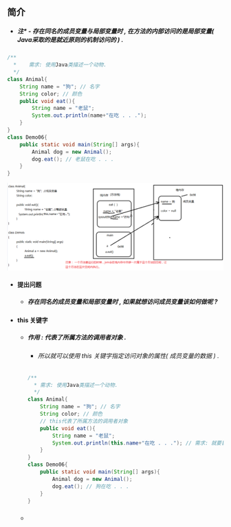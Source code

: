 ## 简介

* ##### 注\* - 存在同名的成员变量与局部变量时 , 在方法的内部访问的是局部变量\( Java采取的是就近原则的机制访问的 \) .

```java
/**
  *    需求: 使用Java类描述一个动物.
  */
class Animal{
    String name = "狗"; // 名字
    String color; // 颜色
    public void eat(){
        String name = "老鼠";
        System.out.println(name+"在吃 . . .");
    }
}
class Demo06{
    public static void main(String[] args){
        Animal dog = new Animal();
        dog.eat(); // 老鼠在吃 . . .
    }
}
```

![](/assets/存在同名的成员变量与局部变量的内存图.png)

* #### 提出问题

  * ##### 存在同名的成员变量和局部变量时 , 如果就想访问成员变量该如何做呢 ?
* #### this 关键字

  * ##### 作用 : 代表了所属方法的调用者对象 .

    * ###### 所以就可以使用 this 关键字指定访问对象的属性\( 成员变量的数据 \) .

    ```java
    /**
      *	需求: 使用Java类描述一个动物.
      */
    class Animal{
    	String name = "狗"; // 名字
    	String color; // 颜色
    	// this代表了所属方法的调用者对象
    	public void eat(){
    		String name = "老鼠";
    		System.out.println(this.name+"在吃 . . ."); // 需求: 就要目前的name是成员变量的name
    	}
    }
    class Demo06{
    	public static void main(String[] args){
    		Animal dog = new Animal();
    		dog.eat(); // 狗在吃 . . .
    	}
    }

    ```
  * ##### 




